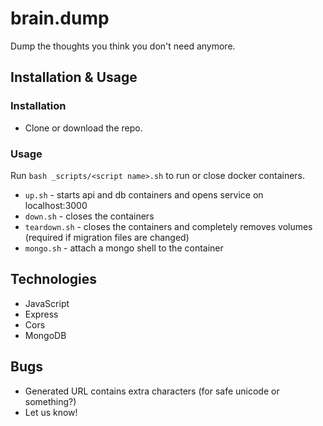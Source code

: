 # brain.dump

Dump the thoughts you think you don't need anymore.

## Installation & Usage

### Installation

* Clone or download the repo.

### Usage

Run `bash _scripts/<script name>.sh` to run or close docker containers.
* `up.sh` - starts api and db containers and opens service on localhost:3000
* `down.sh` - closes the containers
* `teardown.sh` - closes the containers and completely removes volumes (required if migration files are changed)
* `mongo.sh` - attach a mongo shell to the container

## Technologies

* JavaScript
* Express
* Cors
* MongoDB

## Bugs

* Generated URL contains extra characters (for safe unicode or something?)
* Let us know!
